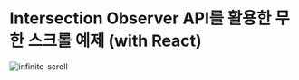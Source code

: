 # Intersection Observer API를 활용한 무한 스크롤 예제 (with React)

![infinite-scroll](/Users/woong/Documents/infinite-scroll.gif)
